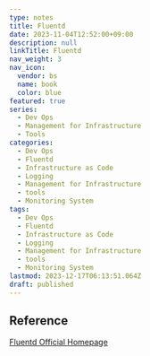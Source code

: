 ```yaml
---
type: notes
title: Fluentd
date: 2023-11-04T12:52:00+09:00
description: null
linkTitle: Fluentd
nav_weight: 3
nav_icon:
  vendor: bs
  name: book
  color: blue
featured: true
series:
  - Dev Ops
  - Management for Infrastructure
  - Tools
categories:
  - Dev Ops
  - Fluentd
  - Infrastructure as Code
  - Logging
  - Management for Infrastructure
  - tools
  - Monitoring System
tags:
  - Dev Ops
  - Fluentd
  - Infrastructure as Code
  - Logging
  - Management for Infrastructure
  - tools
  - Monitoring System
lastmod: 2023-12-17T06:13:51.064Z
draft: published
---
```


## Reference

[Fluentd Official Homepage](https://www.fluentd.org/)
